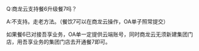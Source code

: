 Q:商龙云支持餐6升级餐7吗？

A:不支持。走老方法。（餐饮7可以在商龙云操作，OA单子照常提交）

如果餐6已对接吾享业务，OA单一定提供云端账号，同时商龙云无须新建集团门店，用吾享业务的集团门店去开通餐7即可。